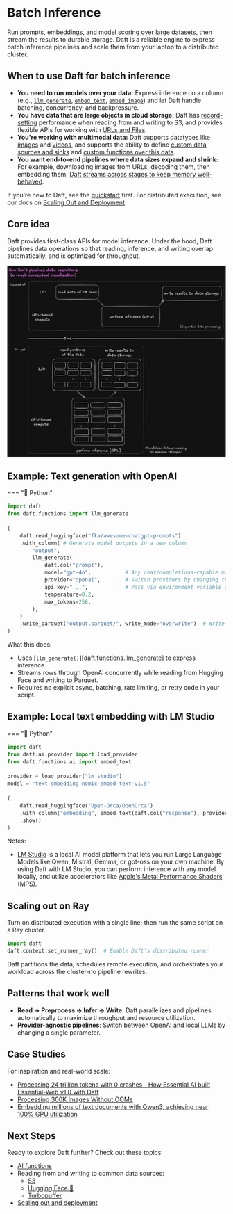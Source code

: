 # Batch Inference

Run prompts, embeddings, and model scoring over large datasets, then stream the results to durable storage. Daft is a reliable engine to express batch inference pipelines and scale them from your laptop to a distributed cluster.

## When to use Daft for batch inference

- **You need to run models over your data:** Express inference on a column (e.g., [`llm_generate`](#example-text-generation-with-openai), [`embed_text`](../modalities/text.md#how-to-use-the-embed_text-function), [`embed_image`](../modalities/images.md#generate-image-embeddings)) and let Daft handle batching, concurrency, and backpressure.
- **You have data that are large objects in cloud storage:** Daft has [record-setting](https://www.daft.ai/blog/announcing-daft-02) performance when reading from and writing to S3, and provides flexible APIs for working with [URLs and Files](../modalities/urls.md).
- **You're working with multimodal data:** Daft supports datatypes like [images](../modalities/images.md) and [videos](../modalities/videos.md), and supports the ability to define [custom data sources and sinks](../connectors/custom.md) and [custom functions over this data](../custom-code/udfs.md).
- **You want end-to-end pipelines where data sizes expand and shrink:** For example, downloading images from URLs, decoding them, then embedding them; [Daft streams across stages to keep memory well-behaved](https://www.daft.ai/blog/processing-300k-images-without-oom).

If you’re new to Daft, see the [quickstart](../quickstart.md) first. For distributed execution, see our docs on [Scaling Out and Deployment](../distributed.md).

## Core idea

Daft provides first-class APIs for model inference. Under the hood, Daft pipelines data operations so that reading, inference, and writing overlap automatically, and is optimized for throughput.

![Daft Pipeline Visualization](daft-pipeline-visualization.png)

## Example: Text generation with OpenAI

=== "🐍 Python"
```python
import daft
from daft.functions import llm_generate

(
    daft.read_huggingface("fka/awesome-chatgpt-prompts")
    .with_column( # Generate model outputs in a new column
        "output",
        llm_generate(
            daft.col("prompt"),
            model="gpt-4o",           # Any chat/completions-capable model
            provider="openai",        # Switch providers by changing this; e.g. to "vllm"
            api_key="...",            # Pass via environment variable or secret manager
            temperature=0.2,
            max_tokens=256,
        ),
    )
    .write_parquet("output.parquet/", write_mode="overwrite")  # Write to Parquet as the pipeline runs
)
```

What this does:

- Uses [`llm_generate()`][daft.functions.llm_generate] to express inference.
- Streams rows through OpenAI concurrently while reading from Hugging Face and writing to Parquet.
- Requires no explicit async, batching, rate limiting, or retry code in your script.

## Example: Local text embedding with LM Studio

=== "🐍 Python"
```python
import daft
from daft.ai.provider import load_provider
from daft.functions.ai import embed_text

provider = load_provider("lm_studio")
model = "text-embedding-nomic-embed-text-v1.5"

(
    daft.read_huggingface("Open-Orca/OpenOrca")
    .with_column("embedding", embed_text(daft.col("response"), provider=provider, model=model))
    .show()
)
```

Notes:

- [LM Studio](https://lmstudio.ai/) is a local AI model platform that lets you run Large Language Models like Qwen, Mistral, Gemma, or gpt-oss on your own machine. By using Daft with LM Studio, you can perform inference with any model locally, and utilize accelerators like [Apple's Metal Performance Shaders (MPS)](https://developer.apple.com/documentation/metalperformanceshaders).

## Scaling out on Ray

Turn on distributed execution with a single line; then run the same script on a Ray cluster.

```python
import daft
daft.context.set_runner_ray()  # Enable Daft's distributed runner
```

Daft partitions the data, schedules remote execution, and orchestrates your workload across the cluster-no pipeline rewrites.

## Patterns that work well

- **Read → Preprocess → Infer → Write**: Daft parallelizes and pipelines automatically to maximize throughput and resource utilization.
- **Provider-agnostic pipelines**: Switch between OpenAI and local LLMs by changing a single parameter.

## Case Studies

For inspiration and real-world scale:

- [Processing 24 trillion tokens with 0 crashes—How Essential AI built Essential-Web v1.0 with Daft](https://www.daft.ai/blog/how-essential-ai-built-essential-web-v1-with-daft)
- [Processing 300K Images Without OOMs](https://www.daft.ai/blog/processing-300k-images-without-oom)
- [Embedding millions of text documents with Qwen3, achieving near 100% GPU utilization](https://www.daft.ai/blog/embedding-millions-of-text-documents-with-qwen3)

## Next Steps

Ready to explore Daft further? Check out these topics:

- [AI functions](../api/ai.md)
- Reading from and writing to common data sources:
    - [S3](../connectors/aws.md)
    - [Hugging Face 🤗](../connectors/huggingface.md)
    - [Turbopuffer](../connectors/turbopuffer.md)
- [Scaling out and deployment](../distributed.md)
